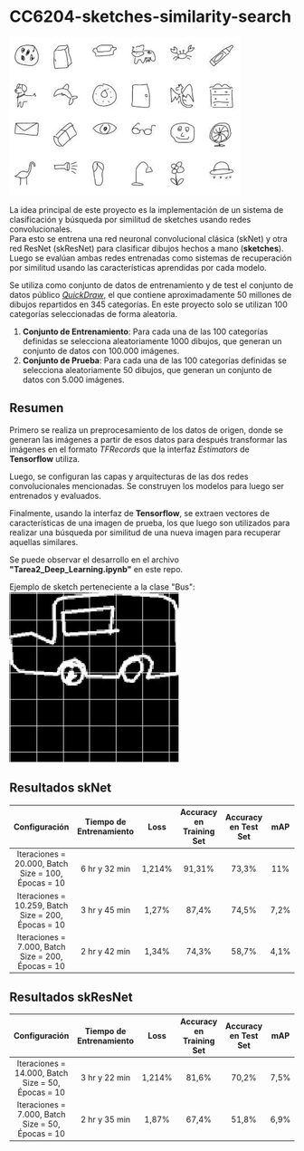 # CC6204-sketches-similarity-search  
![alt text](https://github.com/rodrigo-hp/CC6204-sketches-similarity-search/blob/master/sketches-examples.jpg)  

La idea principal de este proyecto es la implementación de un sistema de clasificación y búsqueda por similitud de sketches usando redes convolucionales.  
Para esto se entrena una red neuronal convolucional clásica (skNet) y otra red ResNet (skResNet) para clasificar dibujos hechos a mano (**sketches**). Luego se evalúan ambas redes entrenadas como sistemas de recuperación por similitud usando las características aprendidas por cada modelo.  

Se utiliza como conjunto de datos de entrenamiento y de test el conjunto de datos público [*QuickDraw*](https://github.com/googlecreativelab/quickdraw-dataset), el que contiene aproximadamente 50 millones de dibujos repartidos en 345 categorías. En este proyecto solo se utilizan 100 categorías seleccionadas de forma aleatoria.  

1. **Conjunto de Entrenamiento**: Para cada una de las 100 categorías definidas se selecciona aleatoriamente 1000 dibujos, que generan un conjunto de datos con 100.000 imágenes.  
2. **Conjunto de Prueba**: Para cada una de las 100 categorías definidas se selecciona aleatoriamente 50 dibujos, que generan un conjunto de datos con 5.000 imágenes.  

## Resumen  
Primero se realiza un preprocesamiento de los datos de origen, donde se generan las imágenes a partir de esos datos para después transformar las imágenes en el formato *TFRecords* que la interfaz *Estimators* de **Tensorflow** utiliza.  

Luego, se configuran las capas y arquitecturas de las dos redes convolucionales mencionadas. Se construyen los modelos para luego ser entrenados y evaluados.  

Finalmente, usando la interfaz de **Tensorflow**, se extraen vectores de características de una imagen de prueba, los que luego son utilizados para realizar una búsqueda por similitud de una nueva imagen para recuperar aquellas similares.  

Se puede observar el desarrollo en el archivo **"Tarea2_Deep_Learning.ipynb"** en este repo.

Ejemplo de sketch perteneciente a la clase "Bus":  
![alt text](https://github.com/rodrigo-hp/CC6204-sketches-similarity-search/blob/master/bus-class.jpg)  

## Resultados skNet  
| **Configuración**                                 | **Tiempo de Entrenamiento** | **Loss** | **Accuracy en Training Set** | **Accuracy en Test Set** | **mAP** |
|:---------------------------------------------------:|:-----------------------------:|:----------:|:------------------------------:|:--------------------------:|:---------:|
| Iteraciones = 20.000, Batch Size = 100, Épocas = 10 |        6 hr y 32 min        |  1,214%  |            91,31%            |           73,3%          |   11%   |
| Iteraciones = 10.259, Batch Size = 200, Épocas = 10 |        3 hr y 45 min        |   1,27%  |             87,4%            |           74,5%          |   7,2%  |
|  Iteraciones = 7.000, Batch Size = 200, Épocas = 10 |        2 hr y 42 min        |   1,34%  |             74,3%            |           58,7%          |   4,1%  |

## Resultados skResNet  
| **Configuración**                                 | **Tiempo de Entrenamiento** | **Loss** | **Accuracy en Training Set** | **Accuracy en Test Set** | **mAP** |
|:---------------------------------------------------:|:-----------------------------:|:----------:|:------------------------------:|:--------------------------:|:---------:|
| Iteraciones = 14.000, Batch Size = 50, Épocas = 10 |        3 hr y 22 min        |  1,214%  |            81,6%            |           70,2%          |   7,5%   |
| Iteraciones = 7.000, Batch Size = 50, Épocas = 10 |        2 hr y 35 min        |   1,87%  |             67,4%            |           51,8%          |   6,9%  |  

